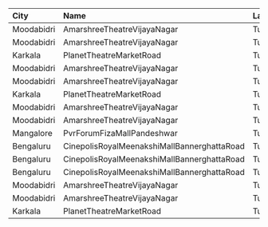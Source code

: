 | City       | Name                                        | Language |  Time | Type        | Price | Capacity | Booked |
| :--------- | :------------------------------------------ | :------- | ----: | :---------- | ----: | -------: | -----: |
| Moodabidri | AmarshreeTheatreVijayaNagar                 | Tulu     | 10:00 | Balcony     |  100₹ |      192 |    152 |
| Moodabidri | AmarshreeTheatreVijayaNagar                 | Tulu     | 10:00 | SecondClass |   90₹ |      368 |    368 |
| Karkala    | PlanetTheatreMarketRoad                     | Tulu     | 13:00 | FirstClass  |  100₹ |       98 |     70 |
| Moodabidri | AmarshreeTheatreVijayaNagar                 | Tulu     | 13:00 | Balcony     |  100₹ |      192 |    152 |
| Moodabidri | AmarshreeTheatreVijayaNagar                 | Tulu     | 13:00 | SecondClass |   90₹ |      368 |    368 |
| Karkala    | PlanetTheatreMarketRoad                     | Tulu     | 16:00 | FirstClass  |  100₹ |       98 |     70 |
| Moodabidri | AmarshreeTheatreVijayaNagar                 | Tulu     | 16:00 | Balcony     |  100₹ |      192 |    152 |
| Moodabidri | AmarshreeTheatreVijayaNagar                 | Tulu     | 16:00 | SecondClass |   90₹ |      368 |    368 |
| Mangalore  | PvrForumFizaMallPandeshwar                  | Tulu     | 16:20 | Classic     |  112₹ |       39 |     11 |
| Bengaluru  | CinepolisRoyalMeenakshiMallBannerghattaRoad | Tulu     | 18:10 | Normal      |  120₹ |       16 |      0 |
| Bengaluru  | CinepolisRoyalMeenakshiMallBannerghattaRoad | Tulu     | 18:10 | Executive   |  120₹ |       43 |      0 |
| Bengaluru  | CinepolisRoyalMeenakshiMallBannerghattaRoad | Tulu     | 18:10 | Premium     |  120₹ |       25 |      5 |
| Moodabidri | AmarshreeTheatreVijayaNagar                 | Tulu     | 18:30 | Balcony     |  100₹ |      192 |    152 |
| Moodabidri | AmarshreeTheatreVijayaNagar                 | Tulu     | 18:30 | SecondClass |   90₹ |      368 |    368 |
| Karkala    | PlanetTheatreMarketRoad                     | Tulu     | 19:00 | FirstClass  |  100₹ |       98 |     70 |